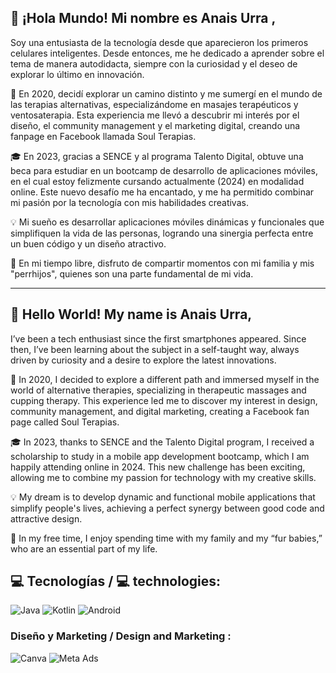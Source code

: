## 👋 ¡Hola Mundo! Mi nombre es Anais Urra , 
Soy una entusiasta de la tecnología desde que aparecieron los primeros celulares inteligentes. Desde entonces, me he dedicado a aprender sobre el tema de manera autodidacta, siempre con la curiosidad y el deseo de explorar lo último en innovación.

🌿 En 2020, decidí explorar un camino distinto y me sumergí en el mundo de las terapias alternativas, especializándome en masajes terapéuticos y ventosaterapia. Esta experiencia me llevó a descubrir mi interés por el diseño, el community management y el marketing digital, creando una fanpage en Facebook llamada Soul Terapias.

🎓 En 2023, gracias a SENCE y al programa Talento Digital, obtuve una beca para estudiar en un bootcamp de desarrollo de aplicaciones móviles, en el cual estoy felizmente cursando actualmente (2024) en modalidad online. Este nuevo desafío me ha encantado, y me ha permitido combinar mi pasión por la tecnología con mis habilidades creativas.

💡 Mi sueño es desarrollar aplicaciones móviles dinámicas y funcionales que simplifiquen la vida de las personas, logrando una sinergia perfecta entre un buen código y un diseño atractivo.

🐾 En mi tiempo libre, disfruto de compartir momentos con mi familia y mis "perrhijos", quienes son una parte fundamental de mi vida.

-----------------------------------------------------------------------------------------------------------------------------------------------------------------------------------

## 👋 Hello World! My name is Anais Urra,  
I’ve been a tech enthusiast since the first smartphones appeared. Since then, I’ve been learning about the subject in a self-taught way, always driven by curiosity and a desire to explore the latest innovations.

🌿 In 2020, I decided to explore a different path and immersed myself in the world of alternative therapies, specializing in therapeutic massages and cupping therapy. This experience led me to discover my interest in design, community management, and digital marketing, creating a Facebook fan page called Soul Terapias.

🎓 In 2023, thanks to SENCE and the Talento Digital program, I received a scholarship to study in a mobile app development bootcamp, which I am happily attending online in 2024. This new challenge has been exciting, allowing me to combine my passion for technology with my creative skills.

💡 My dream is to develop dynamic and functional mobile applications that simplify people's lives, achieving a perfect synergy between good code and attractive design.

🐾 In my free time, I enjoy spending time with my family and my “fur babies,” who are an essential part of my life.

## 💻 Tecnologías /  💻 technologies:


![Java](https://img.shields.io/badge/Java-ED8B00?style=for-the-badge&logo=java&logoColor=white)
![Kotlin](https://img.shields.io/badge/Kotlin-0095D5?style=for-the-badge&logo=kotlin&logoColor=white)
![Android](https://img.shields.io/badge/Android-3DDC84?style=for-the-badge&logo=android&logoColor=white)

### Diseño y Marketing /  Design and Marketing :

![Canva](https://img.shields.io/badge/Canva-%2300C4CC.svg?style=for-the-badge&logo=Canva&logoColor=white)
![Meta Ads](https://img.shields.io/badge/Meta%20Ads-%233E99EE.svg?style=for-the-badge&logo=Facebook&logoColor=white)
